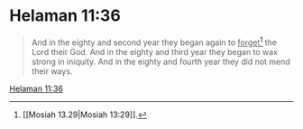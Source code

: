# Helaman 11:36

> And in the eighty and second year they began again to <u>forget</u>[^a] the Lord their God. And in the eighty and third year they began to wax strong in iniquity. And in the eighty and fourth year they did not mend their ways.

[Helaman 11:36](https://www.churchofjesuschrist.org/study/scriptures/bofm/hel/11?lang=eng&id=p36#p36)


[^a]: [[Mosiah 13.29|Mosiah 13:29]].  
